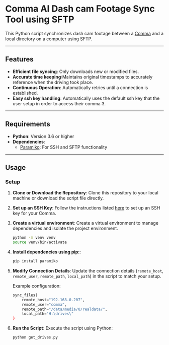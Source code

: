 
# Comma AI Dash cam Footage Sync Tool using SFTP

This Python script synchronizes dash cam footage between a [Comma](https://comma.ai/shop/comma-3x) and a local directory on a computer using SFTP. 

---
## Features

- **Efficient file syncing**: Only downloads new or modified files.
- **Accurate time keeping**:Maintains original timestamps to accurately reference when the driving took place.
- **Continuous Operation**: Automatically retries until a connection is established.
- **Easy ssh key handling**: Automatically uses the default ssh key that the user setup in order to access their comma 3.
---

## Requirements

- **Python**: Version 3.6 or higher
- **Dependencies**:
  - [Paramiko](https://pypi.org/project/paramiko/): For SSH and SFTP functionality

---

## Usage

### Setup

1. **Clone or Download the Repository**:
   Clone this repository to your local machine or download the script file directly.

2. **Set up an SSH Key**:
   Follow the instructions listed [here](https://docs.comma.ai/how-to/connect-to-comma/) to set up an SSH key for your Comma.

3. **Create a virtual environment**:
   Create a virtual environment to manage dependencies and isolate the project environment.

   ```bash
   python -m venv venv
   source venv/bin/activate
   ```
4. **Install dependencies using pip:**:
   ```bash
   pip install paramiko
   ```
5. **Modify Connection Details**:
   Update the connection details (`remote_host`, `remote_user`, `remote_path`, `local_path`) in the script to match your setup.

   Example configuration:
   ```python
   sync_files(
       remote_host="192.168.0.207",
       remote_user="comma",
       remote_path="/data/media/0/realdata/",
       local_path="H:\drives\"
   )
   ```

6. **Run the Script**:
   Execute the script using Python:
   ```bash
   python get_drives.py
   ```
